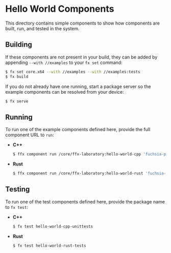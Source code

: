 # Hello World Components

This directory contains simple components to show how components are built,
run, and tested in the system.

## Building

If these components are not present in your build, they can be added by
appending `--with //examples` to your `fx set` command:

```bash
$ fx set core.x64 --with //examples --with //examples:tests
$ fx build
```

If you do not already have one running, start a package server so the example
components can be resolved from your device:

```bash
$ fx serve
```

## Running

To run one of the example components defined here, provide the full component
URL to `run`:

-  **C++**

    ```bash
    $ ffx component run /core/ffx-laboratory:hello-world-cpp 'fuchsia-pkg://fuchsia.com/hello-world#meta/hello-world-cpp.cm'
    ```

-  **Rust**

    ```bash
    $ ffx component run /core/ffx-laboratory:hello-world-rust 'fuchsia-pkg://fuchsia.com/hello-world#meta/hello-world-rust.cm'
    ```

## Testing

To run one of the test components defined here, provide the package name to
`fx test`:

-  **C++**

    ```bash
    $ fx test hello-world-cpp-unittests
    ```

-  **Rust**

    ```bash
    $ fx test hello-world-rust-tests
    ```

